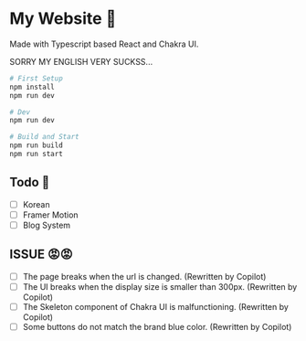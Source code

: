 # My Website 📘

Made with Typescript based React and Chakra UI.

SORRY MY ENGLISH VERY SUCKSS...

```bash
# First Setup
npm install
npm run dev

# Dev
npm run dev

# Build and Start
npm run build
npm run start
```

## Todo 💎

- [ ] Korean
- [ ] Framer Motion
- [ ] Blog System

## ISSUE 😡😡

- [ ] The page breaks when the url is changed. (Rewritten by Copilot)
- [ ] The UI breaks when the display size is smaller than 300px. (Rewritten by Copilot)
- [ ] The Skeleton component of Chakra UI is malfunctioning. (Rewritten by Copilot)
- [ ] Some buttons do not match the brand blue color. (Rewritten by Copilot)
